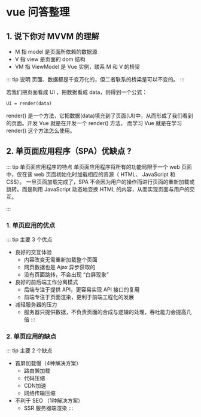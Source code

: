 # vue 问答整理

## 1. 说下你对 MVVM 的理解
- M 指 model 是页面所依赖的数据源
- V 指 view 是页面的 dom 结构
- VM 指 ViewModel 是 Vue 实例，联系 M 和 V 的桥梁

::: tip 说明
页面、数据都是千变万化的，但二者联系的桥梁是可以不变的。
:::

若我们把页面看成 UI ，把数据看成 data，则得到一个公式：
```xml
UI = render(data)
```
render() 是一个方法，它把数据(data)填充到了页面(UI)中，从而形成了我们看到的页面。开发 Vue 就是在开发一个 render() 方法， 而学习 Vue 就是在学习 render() 这个方法怎么使用。

## 2. 单页面应用程序（SPA）优缺点 ?
::: tip 单页面应用程序的特点
单页面应用程序将所有的功能局限于一个 web 页面中，仅在该 web 页面初始化时加载相应的资源（ HTML、
JavaScript 和 CSS）。
一旦页面加载完成了，SPA 不会因为用户的操作而进行页面的重新加载或跳转。而是利用 JavaScript 动态地变换
HTML 的内容，从而实现页面与用户的交互。

:::
### 1. 单页应用的优点
::: tip 主要 3 个优点
- 良好的交互体验
    - 内容改变无需重新加载整个页面
    - 网页数据也是 Ajax 异步获取的
    - 没有页面跳转，不会出现 “白屏现象”
- 良好的前后端工作分离模式
    - 后端专注于提供 API，更容易实现 API 接口的复用
    - 前端专注于页面渲染，更利于前端工程化的发展
- 减轻服务器的压力
    - 服务器只提供数据，不负责页面的合成与逻辑的处理，吞吐能力会提高几倍
:::
### 2. 单页应用的缺点
::: tip 主要 2 个缺点
- 首屏加载慢（4种解决方案）
    - 路由懒加载
    - 代码压缩
    - CDN加速
    - 网络传输压缩
- 不利于 SEO （1种解决方案）
    - SSR 服务器端渲染
:::
    